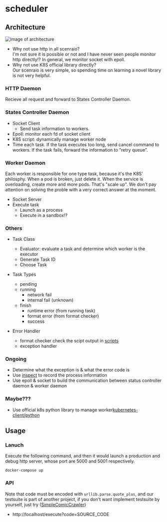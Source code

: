 # scheduler
## Architecture
![image of architecture](https://i.imgur.com/59QhEtD.png)

* Why not use http in all scenraio?  
  I'm not sure it is possible or not and I have never seen people monitor http directly!? In general, we monitor socket with epoll.
* Why not use K8S official library directly?  
  Our scenraio is very simple, so spending time on learning a novel library is not very helpful.

### HTTP Daemon
Recieve all request and forward to States Controller Daemon.

### States Controller Daemon
* Socket Client
  * Send task information to workers.
* Epoll: monitor each fd of socket client
* K8S script: dynamically manage worker node
* Time each task. If the task executes too long, send cancel command to workers. If the task fails, forward the information to "retry queue".

### Worker Daemon
Each worker is responsible for one type task, because it's the K8S' philosphy. When a pod is broken, just delete it. When the service is overloading, create more and more pods. That's "scale up". We don't pay attention on solving the proble with a very correct answer at the moment.

* Socket Server
* Execute task
  * Launch as a process
  * Execute in a sandbox!?

### Others
* Task Class
  * Evaluator: evaluate a task and determine which worker is the executor
  * Generate Task ID
  * Choose Task

* Task Types
	* pending
	* running
		* network fail
		* internal fail (unknown)
	* finish
		* runtime error (from running task)
		* format error (from format checker)
		* success

* Error Handler
	* format checker
		check the scipt output in [scripts](https://github.com/KeepLearningFromSideProject/SimpleComicCrawler/tree/crawl_engine/scripts)
	* exception handler

### Ongoing
* Determine what the exception is & what the error code is
* Use [inspect](https://docs.python.org/3/library/inspect.html) to record the process information
* Use epoll & socket to build the communication between status controller daemon & worker daemon

### Maybe???
* Use official k8s python library to manage worker[kubernetes-client/python](https://github.com/kubernetes-client/python)

## Usage
### Lanuch
Execute the following command, and then it would launch a production and debug http server, whose port are 5000 and 5001 respectively.
```
docker-compose up
```

### API
Note that code must be encoded with `urllib.parse.quote_plus`, and our testsuite is part of another project, if you don't want implement testsuite by yourself, just try ([SimpleComicCrawler](https://github.com/KeepLearningFromSideProject/SimpleComicCrawler))

* http://localhost/execute?code=SOURCE_CODE

